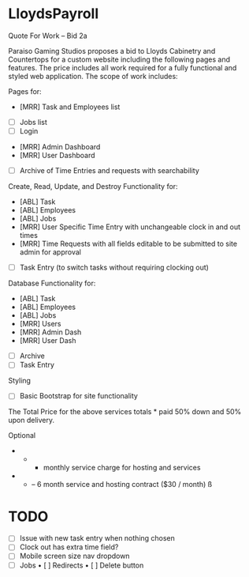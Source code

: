 # LloydsPayroll

Quote For Work – Bid 2a

Paraiso Gaming Studios proposes a bid to Lloyds Cabinetry and Countertops for a custom website including the following pages and features.  The price includes all work required for a fully functional and styled web application.  The scope of work includes:

Pages for:
- [MRR] Task and Employees list
- [ ] Jobs list
- [ ] Login
- [MRR] Admin Dashboard
- [MRR] User Dashboard
- [ ] Archive of Time Entries and requests with searchability 

Create, Read, Update, and Destroy Functionality for:
- [ABL] Task
- [ABL] Employees
- [ABL] Jobs
- [MRR] User Specific Time Entry with unchangeable clock in and out times
- [MRR] Time Requests with all fields editable to be submitted to site admin for approval
- [ ] Task Entry (to switch tasks without requiring clocking out)

Database Functionality for:
- [ABL] Task
- [ABL] Employees
- [ABL] Jobs
- [MRR] Users
- [MRR] Admin Dash
- [MRR] User Dash
- [ ] Archive
- [ ] Task Entry

Styling
- [ ] Basic Bootstrap for site functionality

The Total Price for the above services totals * paid 50% down and 50% upon delivery.

Optional
- * - monthly service charge for hosting and services
- * – 6 month service and hosting contract ($30 / month) ß

# TODO
- [ ] Issue with new task entry when nothing chosen
- [ ] Clock out has extra time field?
- [ ] Mobile screen size nav dropdown
- [ ] Jobs
    • [ ] Redirects
    • [ ] Delete button
